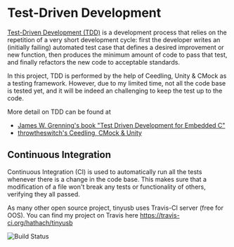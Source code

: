 # Test-Driven Development

[Test-Driven Development (TDD)](http://en.wikipedia.org/wiki/Test-driven_development) is a development process that relies on the repetition of a very short development cycle: first the developer writes an (initially failing) automated test case that defines a desired improvement or new function, then produces the minimum amount of code to pass that test, and finally refactors the new code to acceptable standards.

In this project, TDD is performed by the help of Ceedling, Unity & CMock as a testing framework. However, due to my limited time, not all the code base is tested yet, and it will be indeed an challenging to keep the test up to the code. 

More detail on TDD can be found at

- [James W. Grenning's book "Test Driven Development for Embedded C"](http://www.amazon.com/Driven-Development-Embedded-Pragmatic-Programmers/dp/193435662X)
- [throwtheswitch's Ceedling, CMock & Unity](http://throwtheswitch.org/)

## Continuous Integration

Continuous Integration (CI) is used to automatically run all the tests whenever there is a change in the code base. This makes sure that a modification of a file won't break any tests or functionality of others, verifying they all passed. 

As many other open source project, tinyusb uses Travis-CI server (free for OOS). You can find my project on Travis here https://travis-ci.org/hathach/tinyusb  

![Build Status](https://travis-ci.org/hathach/tinyusb.svg?branch=master)